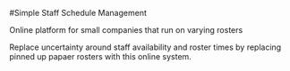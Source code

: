 #Simple Staff Schedule Management

Online platform for small companies that run on varying rosters

Replace uncertainty around staff availability and roster times by replacing pinned up papaer rosters with this online system. 
